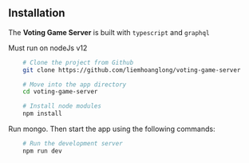 ## Installation

The **Voting Game Server** is built with `typescript` and `graphql`

Must run on nodeJs v12

```sh
    # Clone the project from Github
    git clone https://github.com/liemhoanglong/voting-game-server

    # Move into the app directory
    cd voting-game-server

    # Install node modules
    npm install
```

Run mongo. Then start the app using the following commands:

```sh
    # Run the development server
    npm run dev
```
